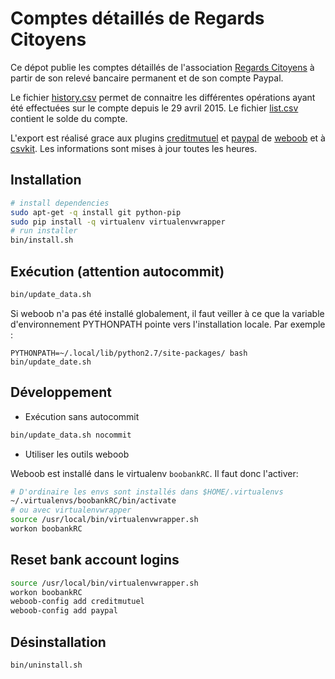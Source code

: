 # Comptes détaillés de Regards Citoyens

Ce dépot publie les comptes détaillés de l'association [Regards Citoyens](http://regardscitoyens.org/) à partir de son relevé bancaire permanent et de son compte Paypal.

Le fichier [history.csv](https://github.com/regardscitoyens/banque/blob/master/data/history.csv) permet de connaitre les différentes opérations ayant été effectuées sur le compte depuis le 29 avril 2015.
Le fichier [list.csv](https://github.com/regardscitoyens/banque/blob/master/data/list.csv) contient le solde du compte.

L'export est réalisé grace aux plugins [creditmutuel](http://weboob.org/modules#mod_creditmutuel) et [paypal](http://weboob.org/modules#paypal) de [weboob](http://weboob.org/) et à [csvkit](http://csvkit.readthedocs.org/en/0.9.1/). Les informations sont mises à jour toutes les heures.

## Installation

```bash
# install dependencies
sudo apt-get -q install git python-pip
sudo pip install -q virtualenv virtualenvwrapper
# run installer
bin/install.sh
```

## Exécution (attention autocommit)

```bash
bin/update_data.sh
```

Si weboob n'a pas été installé globalement, il faut veiller à ce que la variable d'environnement PYTHONPATH pointe vers l'installation locale. Par exemple :

```
PYTHONPATH=~/.local/lib/python2.7/site-packages/ bash bin/update_date.sh
```

## Développement

- Exécution sans autocommit

```bash
bin/update_data.sh nocommit
```

- Utiliser les outils weboob

Weboob est installé dans le virtualenv `boobankRC`. Il faut donc l'activer:

```bash
# D'ordinaire les envs sont installés dans $HOME/.virtualenvs
~/.virtualenvs/boobankRC/bin/activate
# ou avec virtualenvwrapper
source /usr/local/bin/virtualenvwrapper.sh
workon boobankRC
```

## Reset bank account logins
```bash
source /usr/local/bin/virtualenvwrapper.sh
workon boobankRC
weboob-config add creditmutuel
weboob-config add paypal
```

## Désinstallation

```bash
bin/uninstall.sh
```

